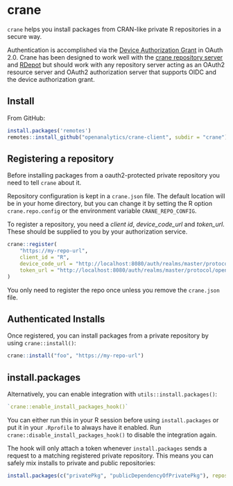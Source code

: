 
# crane

`crane` helps you install packages from CRAN-like private R repositories in a secure way.

Authentication is accomplished via the [Device Authorization Grant](https://oauth.net/2/device-flow/) in OAuth 2.0.
Crane has been designed to work well with the [crane repository server](https://github.com/openanalytics/crane) and [RDepot](https://rdepot.io)
but should work with any repository server acting as an OAuth2 resource server and OAuth2 authorization server that supports OIDC and the device authorization grant. 

## Install

From GitHub:

```R
install.packages('remotes')
remotes::install_github("openanalytics/crane-client", subdir = "crane")
```

## Registering a repository

Before installing packages from a oauth2-protected private repository you need to tell `crane` about it.

Repository configuration is kept in a `crane.json` file.
The default location will be in your home directory, but you can change it by setting the R option `crane.repo.config` or the environment variable `CRANE_REPO_CONFIG`.

To register a repository, you need a *client id*, *device_code_url* and *token_url*.
These should be supplied to you by your authorization service.

```R
crane::register(
    "https://my-repo-url",
    client_id = "R",
    device_code_url = "http://localhost:8080/auth/realms/master/protocol/openid-connect/auth/device",
    token_url = "http://localhost:8080/auth/realms/master/protocol/openid-connect/token",
)
```

You only need to register the repo once unless you remove the `crane.json` file.

## Authenticated Installs

Once registered, you can install packages from a private repository by using `crane::install()`:

```R
crane::install("foo", "https://my-repo-url")
```

## install.packages

Alternatively, you can enable integration with `utils::install.packages()`:

```R
`crane::enable_install_packages_hook()` 
```

You can either run this in your R session before using `install.packages` or put it in your `.Rprofile` to always have it enabled.
Run `crane::disable_install_packages_hook()` to disable the integration again.

The hook will only attach a token whenever `install.packages` sends a request to a matching registered private repository.
This means you can safely mix installs to private and public repositories:

```R
install.packages(c("privatePkg", "publicDependencyOfPrivatePkg"), repos = c("https://cloud.r-project.org", "https://my-repo-url"))
```

